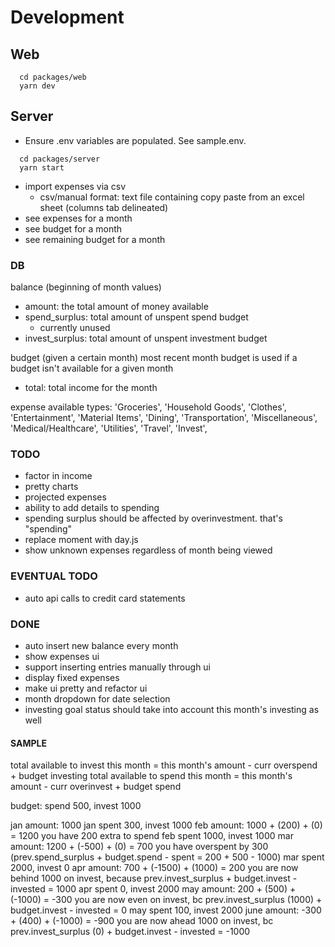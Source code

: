 # Development

## Web
```
  cd packages/web
  yarn dev
```

## Server
- Ensure .env variables are populated. See sample.env.
```
  cd packages/server
  yarn start
```

- import expenses via csv
  - csv/manual format: text file containing copy paste from an excel sheet (columns tab delineated)
- see expenses for a month
- see budget for a month
- see remaining budget for a month


### DB

balance (beginning of month values)
- amount: the total amount of money available
- spend_surplus: total amount of unspent spend budget
  - currently unused
- invest_surplus: total amount of unspent investment budget

budget (given a certain month)
most recent month budget is used if a budget isn't available for a given month
- total: total income for the month

expense
available types:
'Groceries',
'Household Goods',
'Clothes',
'Entertainment',
'Material Items',
'Dining',
'Transportation',
'Miscellaneous',
'Medical/Healthcare',
'Utilities',
'Travel',
'Invest',

### TODO
- factor in income
- pretty charts
- projected expenses
- ability to add details to spending
- spending surplus should be affected by overinvestment. that's "spending"
- replace moment with day.js
- show unknown expenses regardless of month being viewed

### EVENTUAL TODO
- auto api calls to credit card statements

### DONE
- auto insert new balance every month
- show expenses ui
- support inserting entries manually through ui
- display fixed expenses
- make ui pretty and refactor ui
- month dropdown for date selection
- investing goal status should take into account this month's investing as well


#### SAMPLE
total available to invest this month = this month's amount - curr overspend + budget investing
total available to spend this month = this month's amount - curr overinvest + budget spend

budget: spend 500, invest 1000

jan amount: 1000
jan spent 300, invest 1000
feb amount: 1000 + (200) + (0) = 1200 you have 200 extra to spend
feb spent 1000, invest 1000
mar amount: 1200 + (-500) + (0) = 700 you have overspent by 300 (prev.spend_surplus + budget.spend - spent = 200 + 500 - 1000)
mar spent 2000, invest 0
apr amount: 700 + (-1500) + (1000) = 200 you are now behind 1000 on invest, because prev.invest_surplus + budget.invest - invested = 1000
apr spent 0, invest 2000
may amount: 200 + (500) + (-1000) = -300 you are now even on invest, bc prev.invest_surplus (1000) + budget.invest - invested = 0
may spent 100, invest 2000
june amount: -300 + (400) + (-1000) = -900 you are now ahead 1000 on invest, bc prev.invest_surplus (0) + budget.invest - invested = -1000